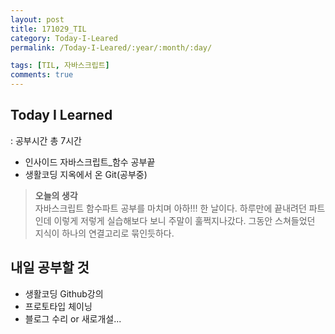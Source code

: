```yaml
---
layout: post
title: 171029_TIL
category: Today-I-Leared
permalink: /Today-I-Leared/:year/:month/:day/

tags: [TIL, 자바스크립트]
comments: true
---
```

## **Today I Learned**
: 공부시간 총 7시간
* 인사이드 자바스크립트_함수 공부끝
* 생활코딩 지옥에서 온 Git(공부중)

>**오늘의 생각**  
자바스크립트 함수파트 공부를 마치며 아하!!! 한 날이다. 하루만에 끝내려던 파트인데 이렇게 저렇게 실습해보다 보니 주말이 훌쩍지나갔다. 그동안 스쳐들었던 지식이 하나의 연결고리로 묶인듯하다. 

## **내일 공부할 것**
* 생활코딩 Github강의
* 프로토타입 체이닝
* 블로그 수리 or 새로개설...


